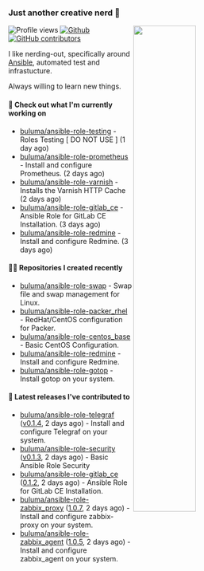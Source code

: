 ### Just another creative nerd 👋


![Profile views](https://gpvc.arturio.dev/buluma) <a href="https://gitstats.me/buluma">
  <img align="right" src="https://github-readme-stats.vercel.app/api?username=buluma&theme=gotham&show_icons=true" width="50%"/>
</a>
[![Github](https://img.shields.io/badge/-buluma-black?style=flat&labelColor=black&logo=github&logoColor=white&include_all_commits=true&count_private=true)](https://gitstats.me/buluma)
[![GitHub contributors](https://img.shields.io/github/contributors/buluma/badges.svg)](https://GitHub.com/buluma/badges/graphs/contributors/)

I like nerding-out, specifically around [Ansible](https://github.com/ansible/ansible), automated test and infrastucture.

Always willing to learn new things.

#### 👷 Check out what I'm currently working on

- [buluma/ansible-role-testing](https://github.com/buluma/ansible-role-testing) - Roles Testing [ DO NOT USE ] (1 day ago)
- [buluma/ansible-role-prometheus](https://github.com/buluma/ansible-role-prometheus) - Install and configure Prometheus. (2 days ago)
- [buluma/ansible-role-varnish](https://github.com/buluma/ansible-role-varnish) - Installs the Varnish HTTP Cache (2 days ago)
- [buluma/ansible-role-gitlab_ce](https://github.com/buluma/ansible-role-gitlab_ce) - Ansible Role for GitLab CE Installation. (3 days ago)
- [buluma/ansible-role-redmine](https://github.com/buluma/ansible-role-redmine) - Install and configure Redmine. (3 days ago)

#### 👨‍💻 Repositories I created recently

- [buluma/ansible-role-swap](https://github.com/buluma/ansible-role-swap) - Swap file and swap management for Linux.
- [buluma/ansible-role-packer_rhel](https://github.com/buluma/ansible-role-packer_rhel) - RedHat/CentOS configuration for Packer.
- [buluma/ansible-role-centos_base](https://github.com/buluma/ansible-role-centos_base) - Basic CentOS Configuration.
- [buluma/ansible-role-redmine](https://github.com/buluma/ansible-role-redmine) - Install and configure Redmine.
- [buluma/ansible-role-gotop](https://github.com/buluma/ansible-role-gotop) - Install gotop on your system.

#### 🚀 Latest releases I've contributed to

- [buluma/ansible-role-telegraf](https://github.com/buluma/ansible-role-telegraf) ([v0.1.4](https://github.com/buluma/ansible-role-telegraf/releases/tag/v0.1.4), 2 days ago) - Install and configure Telegraf on your system.
- [buluma/ansible-role-security](https://github.com/buluma/ansible-role-security) ([v0.1.3](https://github.com/buluma/ansible-role-security/releases/tag/v0.1.3), 2 days ago) - Basic Ansible Role Security
- [buluma/ansible-role-gitlab_ce](https://github.com/buluma/ansible-role-gitlab_ce) ([0.1.2](https://github.com/buluma/ansible-role-gitlab_ce/releases/tag/0.1.2), 2 days ago) - Ansible Role for GitLab CE Installation.
- [buluma/ansible-role-zabbix_proxy](https://github.com/buluma/ansible-role-zabbix_proxy) ([1.0.7](https://github.com/buluma/ansible-role-zabbix_proxy/releases/tag/1.0.7), 2 days ago) - Install and configure zabbix-proxy on your system.
- [buluma/ansible-role-zabbix_agent](https://github.com/buluma/ansible-role-zabbix_agent) ([1.0.5](https://github.com/buluma/ansible-role-zabbix_agent/releases/tag/1.0.5), 2 days ago) - Install and configure zabbix_agent on your system.


